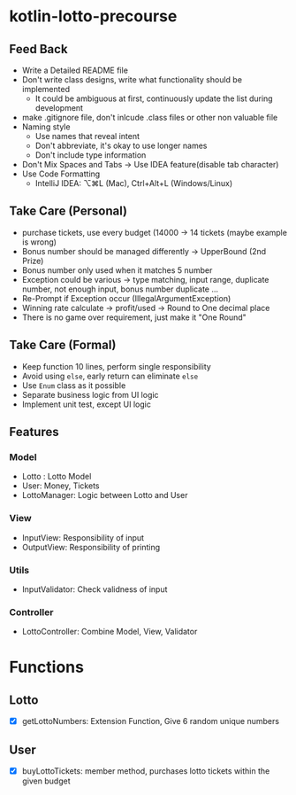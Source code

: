 # kotlin-lotto-precourse

## Feed Back

- Write a Detailed README file
- Don't write class designs, write what functionality should be implemented
    - It could be ambiguous at first, continuously update the list during development
- make .gitignore file, don't inlcude .class files or other non valuable file
- Naming style
    - Use names that reveal intent
    - Don't abbreviate, it's okay to use longer names
    - Don't include type information
- Don't Mix Spaces and Tabs -> Use IDEA feature(disable tab character)
- Use Code Formatting
    - IntelliJ IDEA: ⌥⌘L (Mac), Ctrl+Alt+L (Windows/Linux)

## Take Care (Personal)

- purchase tickets, use every budget (14000 -> 14 tickets (maybe example is wrong)
- Bonus number should be managed differently -> UpperBound (2nd Prize)
- Bonus number only used when it matches 5 number
- Exception could be various -> type matching, input range, duplicate number, not enough input, bonus number
  duplicate ...
- Re-Prompt if Exception occur (IllegalArgumentException)
- Winning rate calculate -> profit/used -> Round to One decimal place
- There is no game over requirement, just make it "One Round"

## Take Care (Formal)

- Keep function 10 lines, perform single responsibility
- Avoid using `else`, early return can eliminate `else`
- Use `Enum` class as it possible
- Separate business logic from UI logic
- Implement unit test, except UI logic

## Features

### Model

- Lotto : Lotto Model
- User: Money, Tickets<Lotto>
- LottoManager: Logic between Lotto and User

### View

- InputView: Responsibility of input
- OutputView: Responsibility of printing

### Utils

- InputValidator: Check validness of input

### Controller

- LottoController: Combine Model, View, Validator

# Functions

## Lotto
- [x] getLottoNumbers: Extension Function, Give 6 random unique numbers

## User
- [x] buyLottoTickets: member method,  purchases lotto tickets within the given budget